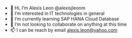 - 👋 Hi, I’m Alexis Leon @alexisjleonm
- 👀 I’m interested in IT technologies in general
- 🌱 I’m currently learning SAP HANA Cloud Database
- 💞️ I’m not looking to collaborate on anything at this time
- 📫 I can be reach by email alexis.leon@yahoo.com

<!---
alexisjleonm/alexisjleonm is a ✨ special ✨ repository because its `README.md` (this file) appears on your GitHub profile.
You can click the Preview link to take a look at your changes.
--->
